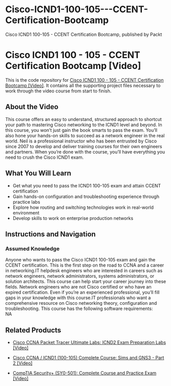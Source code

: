 # Cisco-ICND1-100-105---CCENT-Certification-Bootcamp
Cisco ICND1 100-105 - CCENT Certification Bootcamp, published by Packt
# Cisco ICND1 100 - 105 - CCENT Certification Bootcamp [Video]
This is the code repository for [Cisco ICND1 100 - 105 - CCENT Certification Bootcamp [Video]](https://www.packtpub.com/application-development/cisco-icnd1-100-105-ccent-certification-bootcamp-video). It contains all the supporting project files necessary to work through the video course from start to finish.
## About the Video 
This course offers an easy to understand, structured approach to shortcut your path to mastering Cisco networking to the ICND1 level and beyond. In this course, you won’t just gain the book smarts to pass the exam. You’ll also hone your hands-on skills to succeed as a network engineer in the real world. Neil is a professional instructor who has been entrusted by Cisco since 2007 to develop and deliver training courses for their own engineers and partners. When you’re done with the course, you’ll have everything you need to crush the Cisco ICND1 exam.
<H2>What You Will Learn</H2>
<DIV class=book-info-will-learn-text>
<UL>
<LI>Get what you need to pass the ICND1 100-105 exam and attain CCENT certification
<LI>Gain hands-on configuration and troubleshooting experience through practice labs
<LI>Explore how routing and switching technologies work in real-world environment
<LI>Develop skills to work on enterprise production networks</LI></UL></DIV>

## Instructions and Navigation
### Assumed Knowledge
Anyone who wants to pass the Cisco ICND1 100-105 exam and gain the CCENT certification. This is the first step on the road to CCNA and a career in networking.IT helpdesk engineers who are interested in careers such as network engineers, network administrators, systems administrators, or solution architects. This course can help start your career journey into these fields. Network engineers who are not Cisco certified or who have an expired certification. Even if you’re an experienced professional, you’ll fill gaps in your knowledge with this course.IT professionals who want a comprehensive resource on Cisco networking theory, configuration and troubleshooting.
This course has the following software requirements:<br/>
NA

## Related Products
* [Cisco CCNA Packet Tracer Ultimate Labs: ICND2 Exam Preparation Labs [Video]](https://www.packtpub.com/application-development/cisco-ccna-packet-tracer-ultimate-labs-icnd2-exam-preparation-labs-video)

* [Cisco CCNA / ICND1 (100-105) Complete Course: Sims and GNS3 - Part 2 [Video]](https://www.packtpub.com/application-development/cisco-ccna-icnd1-100-105-complete-course-sims-and-gns3-part-2-video)

* [CompTIA Security+ (SY0-501): Complete Course and Practice Exam [Video]](https://www.packtpub.com/networking-and-servers/comptia-security-sy0-501-complete-course-and-practice-exam-video)
